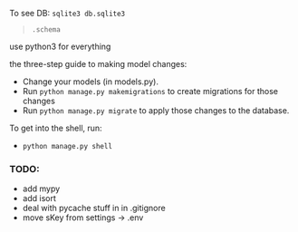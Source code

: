 To see DB:
`sqlite3 db.sqlite3`
> `.schema`

use python3 for everything


the three-step guide to making model changes:
- Change your models (in models.py).
- Run `python manage.py makemigrations` to create migrations for those changes
- Run `python manage.py migrate` to apply those changes to the database.

To get into the shell, run:
- `python manage.py shell`



### TODO:

- add mypy
- add isort
- deal with pycache stuff in in .gitignore
- move sKey from settings -> .env
